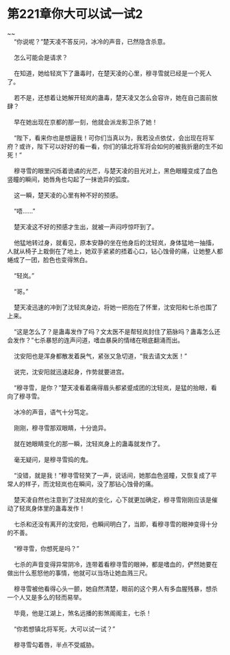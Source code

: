 # 第221章你大可以试一试2
~~<br>&nbsp;&nbsp;&nbsp;&nbsp;“你说呢？”楚天凌不答反问，冰冷的声音，已然隐含杀意。<br><br>&nbsp;&nbsp;&nbsp;&nbsp;怎么可能会是请求？<br><br>&nbsp;&nbsp;&nbsp;&nbsp;在知道，她给轻岚下了蛊毒时，在楚天凌的心里，穆寻雪就已经是一个死人了。<br><br>&nbsp;&nbsp;&nbsp;&nbsp;若不是，还想着让她解开轻岚的蛊毒，楚天凌又怎么会容许，她在自己面前放肆？<br><br>&nbsp;&nbsp;&nbsp;&nbsp;早在她出现在京都的那一刻，他就会派龙影卫杀了她！<br><br>&nbsp;&nbsp;&nbsp;&nbsp;“陛下，看来你也是想逼我！可你们当真以为，我若没点依仗，会出现在将军府？或许，陛下可以好好的看一看，你们的镇北将军将会如何的被我折磨的生不如死！”<br><br>&nbsp;&nbsp;&nbsp;&nbsp;穆寻雪的眼里闪烁着诡谲的光芒，与楚天凌的目光对上，黑色眼瞳变成了血色竖瞳的瞬间，她唇角也勾起了一抹诡异的弧度。<br><br>&nbsp;&nbsp;&nbsp;&nbsp;这一瞬，楚天凌的心里有种不好的预感。<br><br>&nbsp;&nbsp;&nbsp;&nbsp;“唔……”<br><br>&nbsp;&nbsp;&nbsp;&nbsp;楚天凌这不好的预感才生出，就被一声闷哼惊吓到了。<br><br>&nbsp;&nbsp;&nbsp;&nbsp;他猛地转过身，就看见，原本安静的坐在他身后的沈轻岚，身体猛地一抽搐，人就从椅子上栽倒在了地上，她双手紧紧的捂着心口，钻心蚀骨的痛，让她整人都蜷成了一团，脸色也变得煞白。<br><br>&nbsp;&nbsp;&nbsp;&nbsp;“轻岚。”<br><br>&nbsp;&nbsp;&nbsp;&nbsp;“哥。”<br><br>&nbsp;&nbsp;&nbsp;&nbsp;楚天凌迅速的冲到了沈轻岚身边，将她一把抱在了怀里，沈安阳和七杀也围了上来。<br><br>&nbsp;&nbsp;&nbsp;&nbsp;“这是怎么了？是蛊毒发作了吗？文太医不是帮轻岚封住了筋脉吗？蛊毒怎么还会发作？”七杀暴怒的连声问道，嗜血暴戾的情绪在眼底翻涌而出。<br><br>&nbsp;&nbsp;&nbsp;&nbsp;沈安阳也是浑身都散发着戾气，紧张又急切道，“我去请文太医！”<br><br>&nbsp;&nbsp;&nbsp;&nbsp;说完，沈安阳就迅速起身，作势就要进宫。<br><br>&nbsp;&nbsp;&nbsp;&nbsp;“穆寻雪，是你？”楚天凌看着痛得眉头都紧蹙成团的沈轻岚，是猛的抬眼，看向了穆寻雪。<br><br>&nbsp;&nbsp;&nbsp;&nbsp;冰冷的声音，语气十分笃定。<br><br>&nbsp;&nbsp;&nbsp;&nbsp;刚刚，穆寻雪那双眼睛，十分诡异。<br><br>&nbsp;&nbsp;&nbsp;&nbsp;就在她眼睛变化的那一瞬，沈轻岚身上的蛊毒就发作了。<br><br>&nbsp;&nbsp;&nbsp;&nbsp;毫无疑问，是穆寻雪捣的鬼。<br><br>&nbsp;&nbsp;&nbsp;&nbsp;“没错，就是我！”穆寻雪轻笑了一声，说话间，她那血色竖瞳，又恢复成了平常人的样子，而沈轻岚也在瞬间，没了那钻心蚀骨的痛。<br><br>&nbsp;&nbsp;&nbsp;&nbsp;楚天凌自然也注意到了沈轻岚的变化，心下就更加确定，穆寻雪刚刚应该是催动了轻岚身体里的蛊毒发作！<br><br>&nbsp;&nbsp;&nbsp;&nbsp;七杀和还没有离开的沈安阳，也瞬间明白了，当即，看穆寻雪的眼神变得十分的不善。<br><br>&nbsp;&nbsp;&nbsp;&nbsp;“穆寻雪，你想死是吗？”<br><br>&nbsp;&nbsp;&nbsp;&nbsp;七杀的声音变得异常阴冷，连带着看穆寻雪的眼神，都是嗜血的，俨然她要在做出什么惹怒他的事情，他就可以当场让她血溅三尺。<br><br>&nbsp;&nbsp;&nbsp;&nbsp;穆寻雪被他看得心头一颤，她自然清楚，眼前的这个男人有多血腥残暴，想杀一个人又是多么的轻而易举。<br><br>&nbsp;&nbsp;&nbsp;&nbsp;毕竟，他是江湖上，煞名远播的影煞阁阁主，七杀！<br><br>&nbsp;&nbsp;&nbsp;&nbsp;“你若想镇北将军死，大可以试一试？”<br><br>&nbsp;&nbsp;&nbsp;&nbsp;穆寻雪勾着唇，半点不受威胁。<br><br>
                    

<script>_fwqdsqadxfw()</script>
<div><script>_dfwf1dw();</script></div>
<div><script>_dfwf1agdw();</script></div>
                